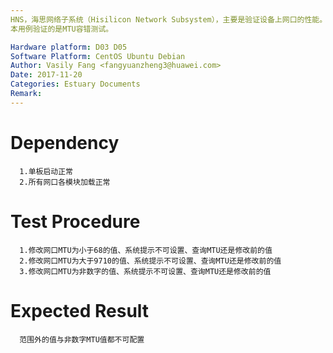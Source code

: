 ```yaml
---
HNS，海思网络子系统（Hisilicon Network Subsystem），主要是验证设备上网口的性能。
本用例验证的是MTU容错测试。

Hardware platform: D03 D05  
Software Platform: CentOS Ubuntu Debian 
Author: Vasily Fang <fangyuanzheng3@huawei.com>  
Date: 2017-11-20
Categories: Estuary Documents  
Remark:
---
```


# Dependency
```
  1.单板启动正常
  2.所有网口各模块加载正常
```

# Test Procedure
```
  1.修改网口MTU为小于68的值、系统提示不可设置、查询MTU还是修改前的值
  2.修改网口MTU为大于9710的值、系统提示不可设置、查询MTU还是修改前的值
  3.修改网口MTU为非数字的值、系统提示不可设置、查询MTU还是修改前的值
```

# Expected Result
```
  范围外的值与非数字MTU值都不可配置
```
